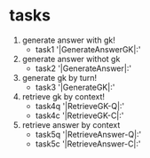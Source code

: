 # tasks

1) generate answer with gk!
   - task1 '|GenerateAnswerGK|:'
2) generate answer withot gk
   - task2 '|GenerateAnswer|:'
3) generate gk by turn!
   - task3 '|GenerateGK|:'
4) retrieve gk by context!
   - task4q '|RetrieveGK-Q|:'
   - task4c '|RetrieveGK-C|:'
5) retrieve answer by context
   - task5q '|RetrieveAnswer-Q|:'
   - task5c '|RetrieveAnswer-C|:'
